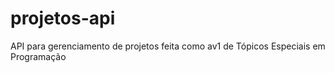 # projetos-api
API para gerenciamento de projetos feita como av1 de Tópicos Especiais em Programação 
